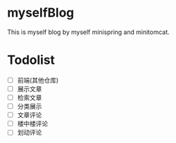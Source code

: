 # myselfBlog
This is myself blog by myself minispring and minitomcat.

# Todolist
- [ ] 前端(其他仓库)
- [ ] 展示文章
- [ ] 检索文章
- [ ] 分类展示
- [ ] 文章评论
- [ ] 楼中楼评论
- [ ] 划动评论
